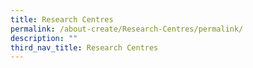 ```yaml
---
title: Research Centres
permalink: /about-create/Research-Centres/permalink/
description: ""
third_nav_title: Research Centres
---
```

